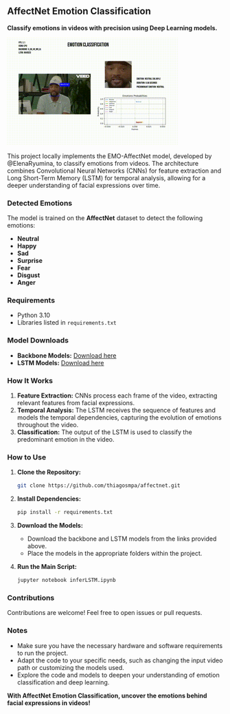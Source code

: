 ## AffectNet Emotion Classification

**Classify emotions in videos with precision using Deep Learning models.**

![output](output/output.gif)

This project locally implements the EMO-AffectNet model, developed by @ElenaRyumina, to classify emotions from videos. The architecture combines Convolutional Neural Networks (CNNs) for feature extraction and Long Short-Term Memory (LSTM) for temporal analysis, allowing for a deeper understanding of facial expressions over time.

### Detected Emotions

The model is trained on the **AffectNet** dataset to detect the following emotions:

- **Neutral**
- **Happy**
- **Sad**
- **Surprise**
- **Fear**
- **Disgust**
- **Anger**

### Requirements

- Python 3.10
- Libraries listed in `requirements.txt`

### Model Downloads

- **Backbone Models:** [Download here](https://drive.google.com/drive/folders/1ahiKWj6gJ7yC2ye6vBEy0GJfdeguplq4)
- **LSTM Models:** [Download here](https://drive.google.com/drive/folders/1m7ATft4STye2Wiip3BZNUGIkducHC0SD)

### How It Works

1. **Feature Extraction:** CNNs process each frame of the video, extracting relevant features from facial expressions.
2. **Temporal Analysis:** The LSTM receives the sequence of features and models the temporal dependencies, capturing the evolution of emotions throughout the video.
3. **Classification:** The output of the LSTM is used to classify the predominant emotion in the video.

### How to Use

1. **Clone the Repository:**
   ```bash
   git clone https://github.com/thiagosmpa/affectnet.git
   ```

2. **Install Dependencies:**
   ```bash
   pip install -r requirements.txt
   ```

3. **Download the Models:**
   - Download the backbone and LSTM models from the links provided above.
   - Place the models in the appropriate folders within the project.

4. **Run the Main Script:**
   ```bash
   jupyter notebook inferLSTM.ipynb
   ```

### Contributions

Contributions are welcome! Feel free to open issues or pull requests.

### Notes

- Make sure you have the necessary hardware and software requirements to run the project.
- Adapt the code to your specific needs, such as changing the input video path or customizing the models used.
- Explore the code and models to deepen your understanding of emotion classification and deep learning.

**With AffectNet Emotion Classification, uncover the emotions behind facial expressions in videos!**